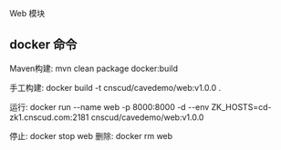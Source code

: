 Web 模块


## docker 命令

Maven构建: mvn clean package docker:build

手工构建: docker build -t cnscud/cavedemo/web:v1.0.0 .

运行: docker run --name web -p 8000:8000 -d  --env ZK_HOSTS=cd-zk1.cnscud.com:2181 cnscud/cavedemo/web:v1.0.0

停止: docker stop web
删除: docker rm web


